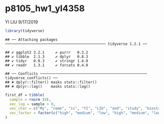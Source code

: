 p8105\_hw1\_yl4358
================
YI LIU
9/17/2019

``` r
library(tidyverse)
```

    ## ── Attaching packages ────────────────────────────────────────────── tidyverse 1.2.1 ──

    ## ✔ ggplot2 3.2.1     ✔ purrr   0.3.2
    ## ✔ tibble  2.1.3     ✔ dplyr   0.8.3
    ## ✔ tidyr   0.8.3     ✔ stringr 1.4.0
    ## ✔ readr   1.3.1     ✔ forcats 0.4.0

    ## ── Conflicts ───────────────────────────────────────────────── tidyverse_conflicts() ──
    ## ✖ dplyr::filter() masks stats::filter()
    ## ✖ dplyr::lag()    masks stats::lag()

``` r
first_df = tibble(
  sample = rnorm (8),
  vec_log = sample > 0,
  vec_char = c("My", "name", "is", "YI", "LIU", "and", "study", "biostatistics"),
  vec_factor = factor(c("high", "medium", "low", "high", "medium", "low", "low", "low"))
)
```

